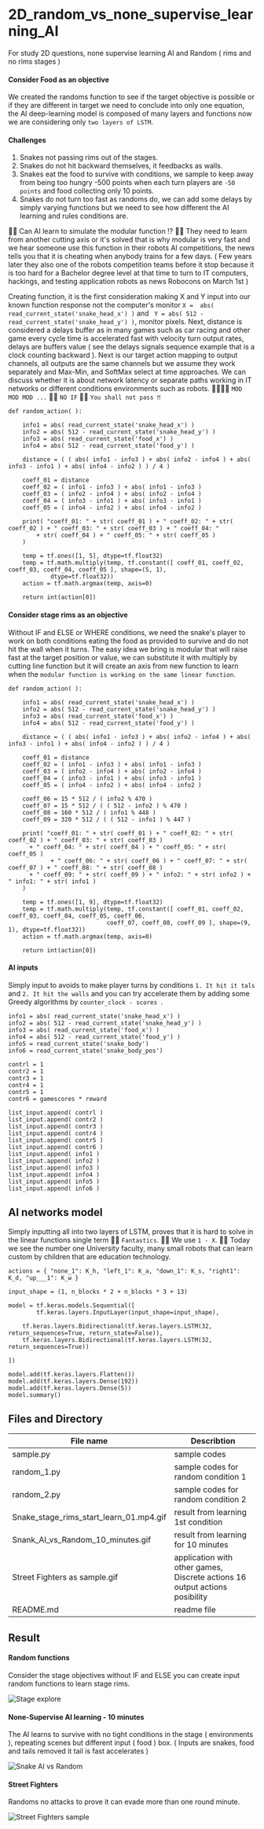 # 2D_random_vs_none_supervise_learning_AI
For study 2D questions, none supervise learning AI and Random ( rims and no rims stages )

#### Consider Food as an objective ####

We created the randoms function to see if the target objective is possible or if they are different in target we need to conclude into only one equation, the AI deep-learning model is composed of many layers and functions now we are considering only ```two layers of LSTM```.

#### Challenges ####

1. Snakes not passing rims out of the stages.
2. Snakes do not hit backward themselves, it feedbacks as walls.
3. Snakes eat the food to survive with conditions, we sample to keep away from being too hungry -500 points when each turn players are ```-50 points``` and food collecting only 10 points.
4. Snakes do not turn too fast as randoms do, we can add some delays by simply varying functions but we need to see how different the AI learning and rules conditions are.

👧💬 Can AI learn to simulate the modular function ⁉️
🐑💬 They need to learn from another cutting axis or it's solved that is why modular is very fast and we hear someone use this function in their robots AI competitions, the news tells you that it is cheating when anybody trains for a few days. ( Few years later they also one of the robots competition teams before it stop because it is too hard for a Bachelor degree level at that time to turn to IT computers, hackings, and testing application robots as news Robocons on March 1st )

Creating function, it is the first consideration making X and Y input into our known function response not the computer's monitor ```X =  abs( read_current_state('snake_head_x') )``` and ``` Y = abs( 512 - read_current_state('snake_head_y') )```, monitor pixels. Next, distance is considered a delays buffer as in many games such as car racing and other game every cycle time is accelerated fast with velocity turn output rates, delays are buffers value ( see the delays signals sequence example that is a clock counting backward ). Next is our target action mapping to output channels, all outputs are the same channels but we assume they work separately and Max-Min, and SoftMax select at time approaches. We can discuss whether it is about network latency or separate paths working in IT networks or different conditions environments such as robots. 🐜🐜🐜💬 ```MOD MOD MOD ...``` 🧙💬 ```NO IF``` 🧙💬 ```You shall not pass ‼️ ``` 

```
def random_action( ): 
	
    info1 = abs( read_current_state('snake_head_x') )
    info2 = abs( 512 - read_current_state('snake_head_y') )
    info3 = abs( read_current_state('food_x') )
    info4 = abs( 512 - read_current_state('food_y') )
	
    distance = ( ( abs( info1 - info3 ) + abs( info2 - info4 ) + abs( info3 - info1 ) + abs( info4 - info2 ) ) / 4 )
	
    coeff_01 = distance
    coeff_02 = ( info1 - info3 ) + abs( info1 - info3 )
    coeff_03 = ( info2 - info4 ) + abs( info2 - info4 )
    coeff_04 = ( info3 - info1 ) + abs( info3 - info1 )
    coeff_05 = ( info4 - info2 ) + abs( info4 - info2 )
	
    print( "coeff_01: " + str( coeff_01 ) + " coeff_02: " + str( coeff_02 ) + " coeff_03: " + str( coeff_03 ) + " coeff_04: " 
    	+ str( coeff_04 ) + " coeff_05: " + str( coeff_05 ) 
	)
	
    temp = tf.ones([1, 5], dtype=tf.float32)
    temp = tf.math.multiply(temp, tf.constant([ coeff_01, coeff_02, coeff_03, coeff_04, coeff_05 ], shape=(5, 1), 
    		dtype=tf.float32))
    action = tf.math.argmax(temp, axis=0)

    return int(action[0])
```


#### Consider stage rims as an objective ####

Without IF and ELSE or WHERE conditions, we need the snake's player to work on both conditions eating the food as provided to survive and do not hit the wall when it turns. The easy idea we bring is modular that will raise fast at the target position or value, we can substitute it with multiply by cutting line function but it will create an axis from new function to learn when the ```modular function is working on the same linear function```.

```
def random_action( ): 
	
    info1 = abs( read_current_state('snake_head_x') )
    info2 = abs( 512 - read_current_state('snake_head_y') )
    info3 = abs( read_current_state('food_x') )
    info4 = abs( 512 - read_current_state('food_y') )
	
    distance = ( ( abs( info1 - info3 ) + abs( info2 - info4 ) + abs( info3 - info1 ) + abs( info4 - info2 ) ) / 4 )

    coeff_01 = distance
    coeff_02 = ( info1 - info3 ) + abs( info1 - info3 )
    coeff_03 = ( info2 - info4 ) + abs( info2 - info4 )
    coeff_04 = ( info3 - info1 ) + abs( info3 - info1 )
    coeff_05 = ( info4 - info2 ) + abs( info4 - info2 )
	
    coeff_06 = 15 * 512 / ( info2 % 470 )
    coeff_07 = 15 * 512 / ( ( 512 - info2 ) % 470 )
    coeff_08 = 160 * 512 / ( info1 % 448 )
    coeff_09 = 320 * 512 / ( ( 512 - info1 ) % 447 )
	
    print( "coeff_01: " + str( coeff_01 ) + " coeff_02: " + str( coeff_02 ) + " coeff_03: " + str( coeff_03 ) 
      + " coeff_04: " + str( coeff_04 ) + " coeff_05: " + str( coeff_05 ) 
			+ " coeff_06: " + str( coeff_06 ) + " coeff_07: " + str( coeff_07 ) + " coeff_08: " + str( coeff_08 ) 
      + " coeff_09: " + str( coeff_09 ) + " info2: " + str( info2 ) + " info1: " + str( info1 )
	)
	
    temp = tf.ones([1, 9], dtype=tf.float32)
    temp = tf.math.multiply(temp, tf.constant([ coeff_01, coeff_02, coeff_03, coeff_04, coeff_05, coeff_06, 
                            coeff_07, coeff_08, coeff_09 ], shape=(9, 1), dtype=tf.float32))
    action = tf.math.argmax(temp, axis=0)

    return int(action[0])
```

#### AI inputs ####

Simply input to avoids to make player turns by conditions ```1. It hit it tals``` and ```2. It hit the walls``` and you can try accelerate them by adding some Greedy algorithms by ```counter_clock - scores ```.

```
info1 = abs( read_current_state('snake_head_x') )
info2 = abs( 512 - read_current_state('snake_head_y') )
info3 = abs( read_current_state('food_x') )
info4 = abs( 512 - read_current_state('food_y') )
info5 = read_current_state('snake_body')
info6 = read_current_state('snake_body_pos')

contrl = 1
contr2 = 1
contr3 = 1
contr4 = 1
contr5 = 1
contr6 = gamescores * reward

list_input.append( contrl )
list_input.append( contr2 )
list_input.append( contr3 )
list_input.append( contr4 )
list_input.append( contr5 )
list_input.append( contr6 )
list_input.append( info1 )
list_input.append( info2 )
list_input.append( info3 )
list_input.append( info4 )
list_input.append( info5 )
list_input.append( info6 )
```

## AI networks model ##

Simply inputting all into two layers of LSTM, proves that it is hard to solve in the linear functions single term 🐜💬 ```Fantastics```. 🧙💬 We use ```1 - X```.
🧸💬 Today we see the number one University faculty, many small robots that can learn custom by children that are education technology.

```
actions = { "none_1": K_h, "left_1": K_a, "down_1": K_s, "right1": K_d, "up___1": K_w }

input_shape = (1, n_blocks * 2 + n_blocks * 3 + 13)

model = tf.keras.models.Sequential([
        tf.keras.layers.InputLayer(input_shape=input_shape),
	
	tf.keras.layers.Bidirectional(tf.keras.layers.LSTM(32, return_sequences=True, return_state=False)),
	tf.keras.layers.Bidirectional(tf.keras.layers.LSTM(32, return_sequences=True))

])
		
model.add(tf.keras.layers.Flatten())
model.add(tf.keras.layers.Dense(192))
model.add(tf.keras.layers.Dense(5))
model.summary()
```

## Files and Directory ##

| File name | Describtion|
--- | --- |
|sample.py| sample codes |
|random_1.py| sample codes for random condition 1 |
|random_2.py| sample codes for random condition 2 |
|Snake_stage_rims_start_learn_01.mp4.gif| result from learning 1st condition |
|Snank_AI_vs_Random_10_minutes.gif| result from learning for 10 minutes |
|Street Fighters as sample.gif| application with other games, Discrete actions 16 output actions posibility |
|README.md| readme file |

## Result ##

#### Random functions ####

Consider the stage objectives without IF and ELSE you can create input random functions to learn stage rims. 

![Stage explore](https://github.com/jkaewprateep/2D_random_vs_none_supervise_learning_AI/blob/main/Snake_stage_rims_start_learn_01.mp4.gif?raw=true "Stage explore")

#### None-Supervise AI learning - 10 minutes ####

The AI learns to survive with no tight conditions in the stage ( environments ), repeating scenes but different input ( food ) box. ( Inputs are snakes, food and tails removed it tail is fast accelerates )

![Snake AI vs Random](https://github.com/jkaewprateep/2D_random_vs_none_supervise_learning_AI/blob/main/Snank_AI_vs_Random_10_minutes.gif?raw=true "Snake AI vs Random")

#### Street Fighters ####

Randoms no attacks to prove it can evade more than one round minute.

![Street Fighters sample](https://github.com/jkaewprateep/2D_random_vs_none_supervise_learning_AI/blob/main/Street%20Fighters%20as%20sample.gif?raw=true "Street Fighters sample")

